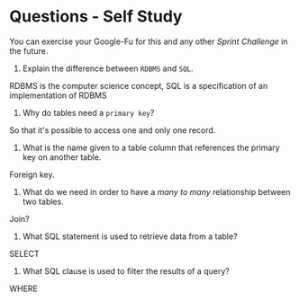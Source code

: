 # Questions - Self Study

You can exercise your Google-Fu for this and any other _Sprint Challenge_ in the future.

1.  Explain the difference between `RDBMS` and `SQL`.

RDBMS is the computer science concept, SQL is a specification of an implementation of RDBMS

1.  Why do tables need a `primary key`?

So that it's possible to access one and only one record.

1.  What is the name given to a table column that references the primary key
    on another table.

Foreign key.

1.  What do we need in order to have a _many to many_ relationship between two
    tables.

Join?

1.  What SQL statement is used to retrieve data from a table?

SELECT

1.  What SQL clause is used to filter the results of a query?

WHERE
